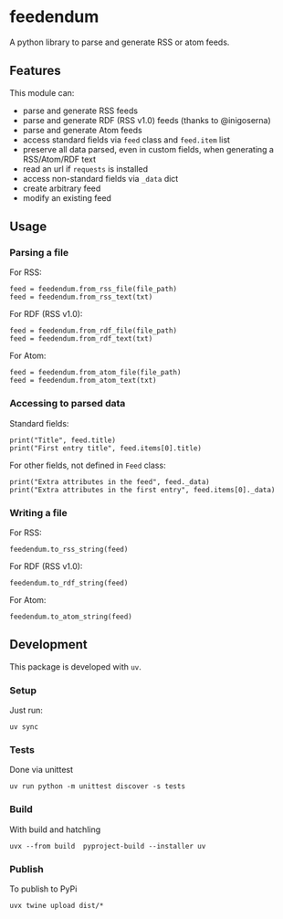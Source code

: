 # feedendum
A python library to parse and generate RSS or atom feeds.

## Features

This module can:

* parse and generate RSS feeds
* parse and generate RDF (RSS v1.0) feeds (thanks to @inigoserna)
* parse and generate Atom feeds
* access standard fields via `feed` class and `feed.item` list
* preserve all data parsed, even in custom fields, when generating a RSS/Atom/RDF text
* read an url if `requests` is installed
* access non-standard fields via `_data` dict
* create arbitrary feed
* modify an existing feed

## Usage

### Parsing a file

For RSS:

    feed = feedendum.from_rss_file(file_path)
    feed = feedendum.from_rss_text(txt)

For RDF (RSS v1.0): 

    feed = feedendum.from_rdf_file(file_path)
    feed = feedendum.from_rdf_text(txt)

For Atom:

    feed = feedendum.from_atom_file(file_path)
    feed = feedendum.from_atom_text(txt)

### Accessing to parsed data

Standard fields:

    print("Title", feed.title)
    print("First entry title", feed.items[0].title)

For other fields, not defined in `Feed` class:

    print("Extra attributes in the feed", feed._data)
    print("Extra attributes in the first entry", feed.items[0]._data)

### Writing a file

For RSS:

    feedendum.to_rss_string(feed)

For RDF (RSS v1.0):

    feedendum.to_rdf_string(feed)

For Atom:

    feedendum.to_atom_string(feed)


## Development

This package is developed with `uv`.

### Setup

Just run:
    
    uv sync

### Tests

Done via unittest

    uv run python -m unittest discover -s tests

### Build

With build and hatchling

    uvx --from build  pyproject-build --installer uv

### Publish

To publish to PyPi

    uvx twine upload dist/*